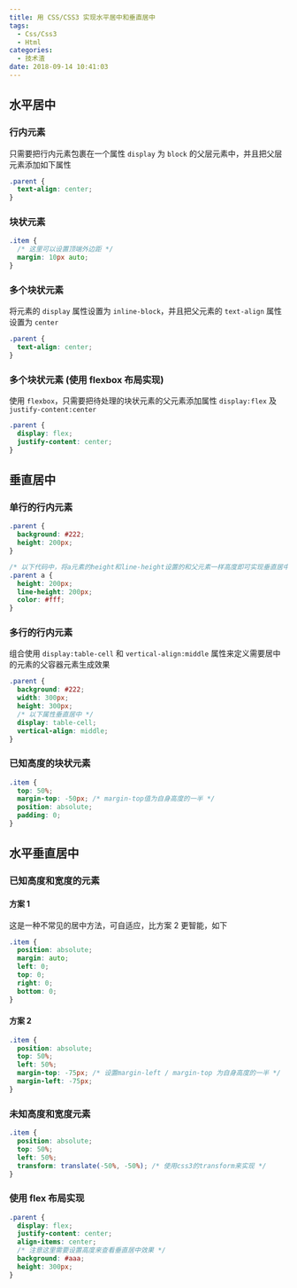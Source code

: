 ```yaml
---
title: 用 CSS/CSS3 实现水平居中和垂直居中
tags:
  - Css/Css3
  - Html
categories:
  - 技术渣
date: 2018-09-14 10:41:03
---
```


## 水平居中

### 行内元素

只需要把行内元素包裹在一个属性 `display` 为 `block` 的父层元素中，并且把父层元素添加如下属性

```css
.parent {
  text-align: center;
}
```

### 块状元素

```css
.item {
  /* 这里可以设置顶端外边距 */
  margin: 10px auto;
}
```

### 多个块状元素

将元素的 `display` 属性设置为 `inline-block`，并且把父元素的 `text-align` 属性设置为 `center`

```css
.parent {
  text-align: center;
}
```

### 多个块状元素 (使用 flexbox 布局实现)

使用 `flexbox`，只需要把待处理的块状元素的父元素添加属性 `display:flex` 及 `justify-content:center`

```css
.parent {
  display: flex;
  justify-content: center;
}
```

## 垂直居中

### 单行的行内元素

```css
.parent {
  background: #222;
  height: 200px;
}

/* 以下代码中，将a元素的height和line-height设置的和父元素一样高度即可实现垂直居中 */
.parent a {
  height: 200px;
  line-height: 200px;
  color: #fff;
}
```

### 多行的行内元素

组合使用 `display:table-cell` 和 `vertical-align:middle` 属性来定义需要居中的元素的父容器元素生成效果

```css
.parent {
  background: #222;
  width: 300px;
  height: 300px;
  /* 以下属性垂直居中 */
  display: table-cell;
  vertical-align: middle;
}
```

### 已知高度的块状元素

```css
.item {
  top: 50%;
  margin-top: -50px; /* margin-top值为自身高度的一半 */
  position: absolute;
  padding: 0;
}
```

## 水平垂直居中

### 已知高度和宽度的元素

#### 方案 1

这是一种不常见的居中方法，可自适应，比方案 2 更智能，如下

```css
.item {
  position: absolute;
  margin: auto;
  left: 0;
  top: 0;
  right: 0;
  bottom: 0;
}
```

#### 方案 2

```css
.item {
  position: absolute;
  top: 50%;
  left: 50%;
  margin-top: -75px; /* 设置margin-left / margin-top 为自身高度的一半 */
  margin-left: -75px;
}
```

### 未知高度和宽度元素

```css
.item {
  position: absolute;
  top: 50%;
  left: 50%;
  transform: translate(-50%, -50%); /* 使用css3的transform来实现 */
}
```

### 使用 flex 布局实现

```css
.parent {
  display: flex;
  justify-content: center;
  align-items: center;
  /* 注意这里需要设置高度来查看垂直居中效果 */
  background: #aaa;
  height: 300px;
}
```
